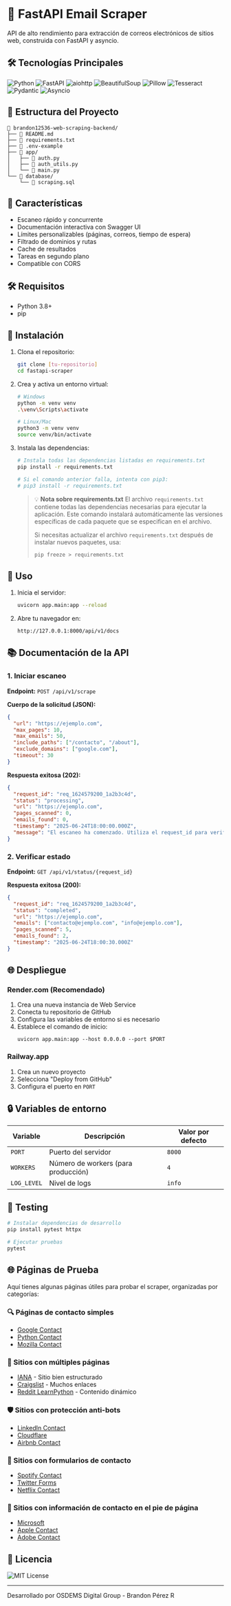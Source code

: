 # 🚀 FastAPI Email Scraper

API de alto rendimiento para extracción de correos electrónicos de sitios web, construida con FastAPI y asyncio.

## 🛠️ Tecnologías Principales

![Python](https://img.shields.io/badge/Python-3776AB?logo=python&logoColor=white&style=for-the-badge)
![FastAPI](https://img.shields.io/badge/FastAPI-009688?logo=fastapi&logoColor=white&style=for-the-badge)
![aiohttp](https://img.shields.io/badge/aiohttp-2C5BB4?logo=aiohttp&logoColor=white&style=for-the-badge)
![BeautifulSoup](https://img.shields.io/badge/Beautiful_Soup-FF6B6B?logo=beautifulsoup&logoColor=white&style=for-the-badge)
![Pillow](https://img.shields.io/badge/Pillow-8A2BE2?logo=pillow&logoColor=white&style=for-the-badge)
![Tesseract](https://img.shields.io/badge/Tesseract-4285F4?logo=tesseract&logoColor=white&style=for-the-badge)
![Pydantic](https://img.shields.io/badge/Pydantic-9209B3?logo=pydantic&logoColor=white&style=for-the-badge)
![Asyncio](https://img.shields.io/badge/Asyncio-00A98F?logo=asyncio&logoColor=white&style=for-the-badge)


## 📁 Estructura del Proyecto

```
📁 brandon12536-web-scraping-backend/
├── 📄 README.md
├── 📄 requirements.txt
├── 📄 .env-example
├── 📁 app/
│   ├── 📄 auth.py
│   ├── 📄 auth_utils.py
│   └── 📄 main.py
└── 📁 database/
    └── 📄 scraping.sql
```


## 🚀 Características

- Escaneo rápido y concurrente
- Documentación interactiva con Swagger UI
- Límites personalizables (páginas, correos, tiempo de espera)
- Filtrado de dominios y rutas
- Cache de resultados
- Tareas en segundo plano
- Compatible con CORS

## 🛠️ Requisitos

- Python 3.8+
- pip

## 🚀 Instalación

1. Clona el repositorio:
   ```bash
   git clone [tu-repositorio]
   cd fastapi-scraper
   ```

2. Crea y activa un entorno virtual:
   ```bash
   # Windows
   python -m venv venv
   .\venv\Scripts\activate
   
   # Linux/Mac
   python3 -m venv venv
   source venv/bin/activate
   ```

3. Instala las dependencias:
   ```bash
   # Instala todas las dependencias listadas en requirements.txt
   pip install -r requirements.txt
   
   # Si el comando anterior falla, intenta con pip3:
   # pip3 install -r requirements.txt
   ```

   > 💡 **Nota sobre requirements.txt**
   > El archivo `requirements.txt` contiene todas las dependencias necesarias para ejecutar la aplicación. 
   > Este comando instalará automáticamente las versiones específicas de cada paquete que se especifican en el archivo.
   > 
   > Si necesitas actualizar el archivo `requirements.txt` después de instalar nuevos paquetes, usa:
   > ```bash
   > pip freeze > requirements.txt
   > ```

## 🚦 Uso

1. Inicia el servidor:
   ```bash
   uvicorn app.main:app --reload
   ```

2. Abre tu navegador en:
   ```
   http://127.0.0.1:8000/api/v1/docs
   ```

## 📚 Documentación de la API

### 1. Iniciar escaneo

**Endpoint:** `POST /api/v1/scrape`

**Cuerpo de la solicitud (JSON):**
```json
{
  "url": "https://ejemplo.com",
  "max_pages": 10,
  "max_emails": 50,
  "include_paths": ["/contacto", "/about"],
  "exclude_domains": ["google.com"],
  "timeout": 30
}
```

**Respuesta exitosa (202):**
```json
{
  "request_id": "req_1624579200_1a2b3c4d",
  "status": "processing",
  "url": "https://ejemplo.com",
  "pages_scanned": 0,
  "emails_found": 0,
  "timestamp": "2025-06-24T18:00:00.000Z",
  "message": "El escaneo ha comenzado. Utiliza el request_id para verificar el estado."
}
```

### 2. Verificar estado

**Endpoint:** `GET /api/v1/status/{request_id}`

**Respuesta exitosa (200):**
```json
{
  "request_id": "req_1624579200_1a2b3c4d",
  "status": "completed",
  "url": "https://ejemplo.com",
  "emails": ["contacto@ejemplo.com", "info@ejemplo.com"],
  "pages_scanned": 5,
  "emails_found": 2,
  "timestamp": "2025-06-24T18:00:30.000Z"
}
```

## 🌐 Despliegue

### Render.com (Recomendado)

1. Crea una nueva instancia de Web Service
2. Conecta tu repositorio de GitHub
3. Configura las variables de entorno si es necesario
4. Establece el comando de inicio:
   ```
   uvicorn app.main:app --host 0.0.0.0 --port $PORT
   ```

### Railway.app

1. Crea un nuevo proyecto
2. Selecciona "Deploy from GitHub"
3. Configura el puerto en `PORT`

## 🔒 Variables de entorno

| Variable | Descripción | Valor por defecto |
|----------|-------------|------------------|
| `PORT` | Puerto del servidor | `8000` |
| `WORKERS` | Número de workers (para producción) | `4` |
| `LOG_LEVEL` | Nivel de logs | `info` |

## 🧪 Testing

```bash
# Instalar dependencias de desarrollo
pip install pytest httpx

# Ejecutar pruebas
pytest
```

## 🌐 Páginas de Prueba

Aquí tienes algunas páginas útiles para probar el scraper, organizadas por categorías:

### 🔍 Páginas de contacto simples
- [Google Contact](https://about.google/contact-google/)
- [Python Contact](https://www.python.org/about/contact/)
- [Mozilla Contact](https://www.mozilla.org/contact/)

### 🔗 Sitios con múltiples páginas
- [IANA](https://www.iana.org/) - Sitio bien estructurado
- [Craigslist](https://www.craigslist.org/about/sites) - Muchos enlaces
- [Reddit LearnPython](https://www.reddit.com/r/learnpython/) - Contenido dinámico

### 🛡️ Sitios con protección anti-bots
- [LinkedIn Contact](https://www.linkedin.com/contact)
- [Cloudflare](https://www.cloudflare.com/)
- [Airbnb Contact](https://www.airbnb.com/contact)

### 📝 Sitios con formularios de contacto
- [Spotify Contact](https://www.spotify.com/us/contact/)
- [Twitter Forms](https://support.twitter.com/forms)
- [Netflix Contact](https://www.netflix.com/contact)

### 🏢 Sitios con información de contacto en el pie de página
- [Microsoft](https://www.microsoft.com/)
- [Apple Contact](https://www.apple.com/contact/)
- [Adobe Contact](https://www.adobe.com/contact.html)

## 📄 Licencia

![MIT License](https://img.shields.io/badge/License-MIT-green.svg?style=for-the-badge)

---

Desarrollado por OSDEMS Digital Group - Brandon Pérez R
